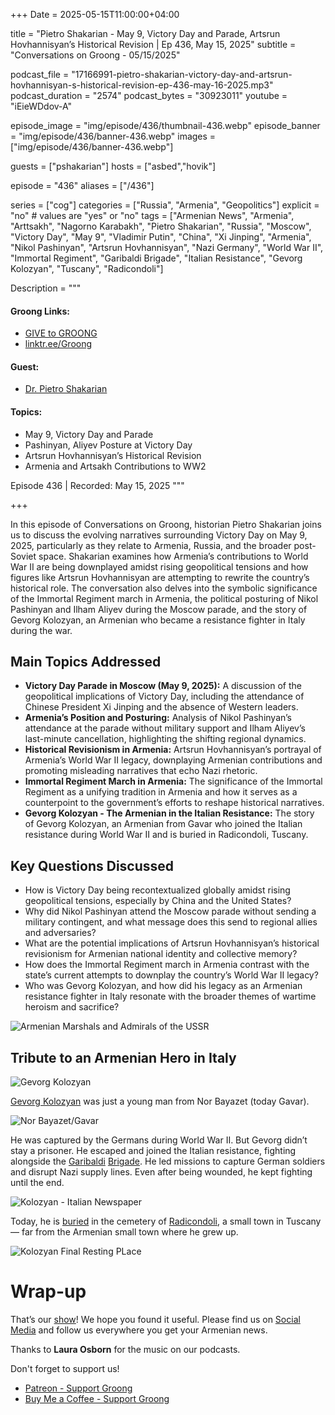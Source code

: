 +++
Date = 2025-05-15T11:00:00+04:00

title = "Pietro Shakarian - May 9, Victory Day and Parade, Artsrun Hovhannisyan’s Historical Revision | Ep 436, May 15, 2025"
subtitle = "Conversations on Groong - 05/15/2025"

podcast_file     = "17166991-pietro-shakarian-victory-day-and-artsrun-hovhannisyan-s-historical-revision-ep-436-may-16-2025.mp3"
podcast_duration = "2574"
podcast_bytes    = "30923011"
youtube = "iEieWDdov-A"

episode_image = "img/episode/436/thumbnail-436.webp"
episode_banner = "img/episode/436/banner-436.webp"
images = ["img/episode/436/banner-436.webp"]

guests = ["pshakarian"]
hosts = ["asbed","hovik"]

episode = "436"
aliases = ["/436"]

series = ["cog"]
categories = ["Russia", "Armenia", "Geopolitics"]
explicit = "no" # values are "yes" or "no"
tags = ["Armenian News", "Armenia", "Arttsakh", "Nagorno Karabakh", "Pietro Shakarian", "Russia", "Moscow", "Victory Day", "May 9", "Vladimir Putin", "China", "Xi Jinping", "Armenia", "Nikol Pashinyan", "Artsrun Hovhannisyan", "Nazi Germany", "World War II", "Immortal Regiment", "Garibaldi Brigade", "Italian Resistance", "Gevorg Kolozyan", "Tuscany", "Radicondoli"]

Description = """

#### Groong Links:
* [GIVE to GROONG](https://podcasts.groong.org/donate)
* [linktr.ee/Groong](https://linktr.ee/groong)

#### Guest:
* [Dr. Pietro Shakarian](https://podcasts.groong.org/guest/pshakarian)

#### Topics:
* May 9, Victory Day and Parade
* Pashinyan, Aliyev Posture at Victory Day
* Artsrun Hovhannisyan’s Historical Revision
* Armenia and Artsakh Contributions to WW2

Episode 436 | Recorded: May 15, 2025 """

+++

In this episode of Conversations on Groong, historian Pietro Shakarian joins us to discuss the evolving narratives surrounding Victory Day on May 9, 2025, particularly as they relate to Armenia, Russia, and the broader post-Soviet space. Shakarian examines how Armenia’s contributions to World War II are being downplayed amidst rising geopolitical tensions and how figures like Artsrun Hovhannisyan are attempting to rewrite the country’s historical role. The conversation also delves into the symbolic significance of the Immortal Regiment march in Armenia, the political posturing of Nikol Pashinyan and Ilham Aliyev during the Moscow parade, and the story of Gevorg Kolozyan, an Armenian who became a resistance fighter in Italy during the war.  

## Main Topics Addressed  
- **Victory Day Parade in Moscow (May 9, 2025):** A discussion of the geopolitical implications of Victory Day, including the attendance of Chinese President Xi Jinping and the absence of Western leaders.  
- **Armenia’s Position and Posturing:** Analysis of Nikol Pashinyan’s attendance at the parade without military support and Ilham Aliyev’s last-minute cancellation, highlighting the shifting regional dynamics.  
- **Historical Revisionism in Armenia:** Artsrun Hovhannisyan’s portrayal of Armenia’s World War II legacy, downplaying Armenian contributions and promoting misleading narratives that echo Nazi rhetoric.  
- **Immortal Regiment March in Armenia:** The significance of the Immortal Regiment as a unifying tradition in Armenia and how it serves as a counterpoint to the government’s efforts to reshape historical narratives.  
- **Gevorg Kolozyan - The Armenian in the Italian Resistance:** The story of Gevorg Kolozyan, an Armenian from Gavar who joined the Italian resistance during World War II and is buried in Radicondoli, Tuscany.  

## Key Questions Discussed  
- How is Victory Day being recontextualized globally amidst rising geopolitical tensions, especially by China and the United States?  
- Why did Nikol Pashinyan attend the Moscow parade without sending a military contingent, and what message does this send to regional allies and adversaries?  
- What are the potential implications of Artsrun Hovhannisyan’s historical revisionism for Armenian national identity and collective memory?  
- How does the Immortal Regiment march in Armenia contrast with the state’s current attempts to downplay the country’s World War II legacy?  
- Who was Gevorg Kolozyan, and how did his legacy as an Armenian resistance fighter in Italy resonate with the broader themes of wartime heroism and sacrifice?  

![Armenian Marshals and Admirals of the USSR](/img/episode/436/armenian-marshals-admirals.webp "Armenian Marshals and Admirals of the USSR")

## Tribute to an Armenian Hero in Italy

![Gevorg Kolozyan](/img/episode/436/gevorg-kolozyan.webp "Gevorg Kolozyan")

[Gevorg Kolozyan](https://hy.wikipedia.org/wiki/%D4%B3%D6%87%D5%B8%D6%80%D5%A3_%D5%94%D5%B8%D5%AC%D5%B8%D5%A6%D5%B5%D5%A1%D5%B6) was just a young man from Nor Bayazet (today Gavar).

![Nor Bayazet/Gavar](/img/episode/436/nor-bayazet.webp "Nor Bayazet/Gavar")

He was captured by the Germans during World War II. But Gevorg didn’t stay a prisoner. He escaped and joined the Italian resistance, fighting alongside the [Garibaldi](https://www.radiomaremmarossa.it/partigiani/xxiii-brigata-garibaldi-guido-radi-boscaglia/) [Brigade](https://en.wikipedia.org/wiki/Brigate_Garibaldi). He led missions to capture German soldiers and disrupt Nazi supply lines. Even after being wounded, he kept fighting until the end.

![Kolozyan - Italian Newspaper](/img/episode/436/kolozyan-italian-newspaper.webp "Kolozyan Italian Newspaper")

Today, he is [buried](https://resistenzatoscana.org/monumenti/radicondoli/tomba_di_kolesian/) in the cemetery of [Radicondoli](https://memo.anpi.it/monumenti/897/tomba-di-kolesian/), a small town in Tuscany — far from the Armenian small town where he grew up. 

![Kolozyan Final Resting PLace](/img/episode/436/gevorg-kolozyan-resting-place.webp "Kolozyan Final Resting Place")

# Wrap-up

That’s our [show](https://podcasts.groong.org/)! We hope you found it useful. Please find us on [Social Media](https://linktr.ee/groong) and follow us everywhere you get your Armenian news.

Thanks to **Laura Osborn** for the music on our podcasts.

Don't forget to support us!
* [Patreon - Support Groong](https://www.patreon.com/ann_groong)
* [Buy Me a Coffee - Support Groong](https://www.buymeacoffee.com/groong)
